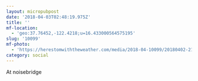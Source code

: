 ```yaml
---
layout: micropubpost
date: '2018-04-03T02:48:19.975Z'
title: ''
mf-location:
  - 'geo:37.76452,-122.4218;u=16.433000564575195'
slug: '10099'
mf-photo:
  - 'https://herestomwiththeweather.com/media/2018-04-10099/20180402-214641.jpg'
category: social
---
```

At noisebridge
